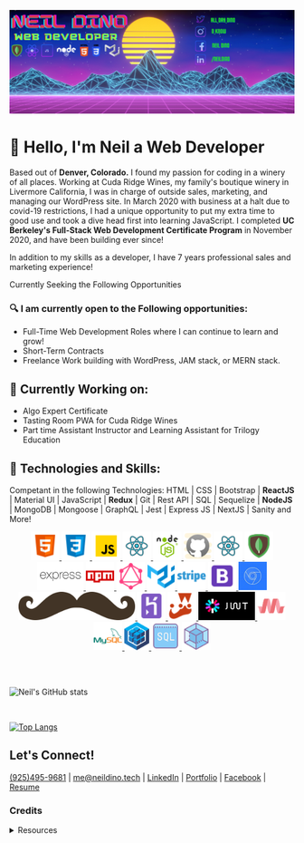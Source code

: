 ![Banner Image](./images/banner.png)

# &#128075; Hello, I'm Neil a Web Developer

Based out of  **Denver, Colorado.**  I found my passion for coding in a winery of all places.  Working at Cuda Ridge Wines, my family's boutique winery in Livermore California, I was in charge of outside sales, marketing, and managing our WordPress site.  In March 2020 with business at a halt due to covid-19 restrictions, I had a unique opportunity to put my extra time to good use and took a dive head first into learning JavaScript.  I completed **UC Berkeley's Full-Stack Web Development Certificate Program** in November 2020, and have been building ever since! 

In addition to my skills as a developer, I have 7 years professional sales and marketing experience!


Currently Seeking the Following Opportunities



### &#128269; I am currently open to the Following opportunities:
* Full-Time Web Development Roles where I can continue to learn and grow!
* Short-Term Contracts
* Freelance Work building with WordPress, JAM stack, or MERN stack.

## &#128296; Currently Working on: 

* Algo Expert Certificate
* Tasting Room PWA for Cuda Ridge Wines
* Part time Assistant Instructor and Learning Assistant for Trilogy Education

## &#129302; Technologies and Skills:
Competant in the following Technologies:
HTML | CSS | Bootstrap | **ReactJS** | Material UI | JavaScript | **Redux** | Git | Rest API | SQL | Sequelize | **NodeJS** | MongoDB | Mongoose | GraphQL | Jest | Express JS | NextJS | Sanity and More!
<br/>
<p align="center">
    <a href="https://neildino.tech">
        <img height="50rem" src="./images/logos/html.png">
        <img height="50rem" src="./images/logos/css.png">
        <img height="50rem" src="./images/logos/javascript.png">
        <img height="50rem" src="./images/logos/react.png">
        <img height="50rem" src="./images/logos/node.png">
        <img height="50rem" src="./images/logos/github.png">
        <img height="50rem" src="./images/logos/react.png">
        <img height="50rem" src="./images/logos/mongo.png">
        <img height="50rem" src="./images/logos/express.png">
        <img height="50rem" src="./images/logos/npm.png">
        <img height="50rem" src="./images/logos/graphql.png">
        <img height="50rem" src="./images/logos/materialui.png">
        <img height="50rem" src="./images/logos/stripe.png">
        <img height="50rem" src="./images/logos/bootstrap.png">
        <img height="50rem" src="./images/logos/devtools.jpg">
        <img height="50rem" src="./images/logos/handlebars.png">
        <img height="50rem" src="./images/logos/heroku.png">
        <img height="50rem" src="./images/logos/jest.png">
        <img height="50rem" src="./images/logos/jwt.png">
        <img height="50rem" src="./images/logos/materialize.png">
        <img height="50rem" src="./images/logos/mysql.png">
        <img height="50rem" src="./images/logos/sequelize.png">
        <img height="50rem" src="./images/logos/sql.png">
        <img height="50rem" src="./images/logos/webpack.png">
    </a>
</p>

<br/>
<br/>

![Neil's GitHub stats](https://github-readme-stats.vercel.app/api?username=NGDino&count_private=truehow_icons=true&theme=merko)



<br/>

[![Top Langs](https://github-readme-stats.vercel.app/api/top-langs/?username=NGDino&layout=compact&theme=merko&langs_count=4)](https://github.com/anuraghazra/github-readme-stats)

## Let's Connect!

[(925)495-9681](tel:9254959681)  |  [me@neildino.tech](mailto:me@neildino.tech)  |  [LinkedIn](https://www.linkedin.com/in/neildino/)  |  [Portfolio](https://www.neildino.tech/)  |  [Facebook](facebook.com/neil.dino1868)  |  [Resume](https://drive.google.com/file/d/1ch_63WJwCPraBcPtmOcKFqDnQuOjAcCD/view?usp=sharing)


### Credits 
<details>
  <summary>Resources</summary>

* Logos - Icon8.com & iconscout.com & pngitem.com

* GitHub Stats https://github.com/anuraghazra/github-readme-stats

</details>
